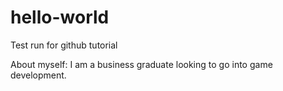 # hello-world
Test run for github tutorial

About myself:
I am a business graduate looking to go into game development.
